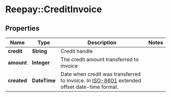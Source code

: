 # Reepay::CreditInvoice

## Properties
Name | Type | Description | Notes
------------ | ------------- | ------------- | -------------
**credit** | **String** | Credit handle | 
**amount** | **Integer** | The credit amount transferred to invoice | 
**created** | **DateTime** | Date when credit was transferred to invoice. In [ISO-8601](http://en.wikipedia.org/wiki/ISO_8601) extended offset date-time format. | 


